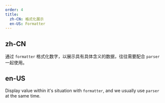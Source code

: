 ```yaml
---
order: 4
title:
  zh-CN: 格式化展示
  en-US: Formatter
---
```


## zh-CN
通过 `formatter` 格式化数字，以展示具有具体含义的数据，往往需要配合 `parser` 一起使用。



## en-US
Display value within it's situation with `formatter`, and we usually use `parser` at the same time.
